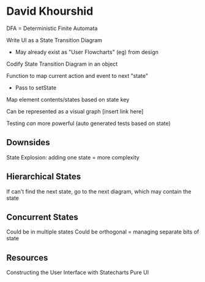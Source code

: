 # David Khourshid

DFA = Deterministic Finite Automata

Write UI as a State Transition Diagram
- May already exist as "User Flowcharts" (eg) from design

Codify State Transition Diagram in an object

Function to map current action and event to next "state"
- Pass to setState

Map element contents/states based on state key

Can be represented as a visual graph [insert link here]

Testing *can* more powerful (auto generated tests based on state)

## Downsides
State Explosion: adding one state = more complexity

## Hierarchical States
If can't find the next state, go to the next diagram, which may contain the state

## Concurrent States
Could be in multiple states
Could be orthogonal = managing separate bits of state

## Resources
Constructing the User Interface with Statecharts
Pure UI
